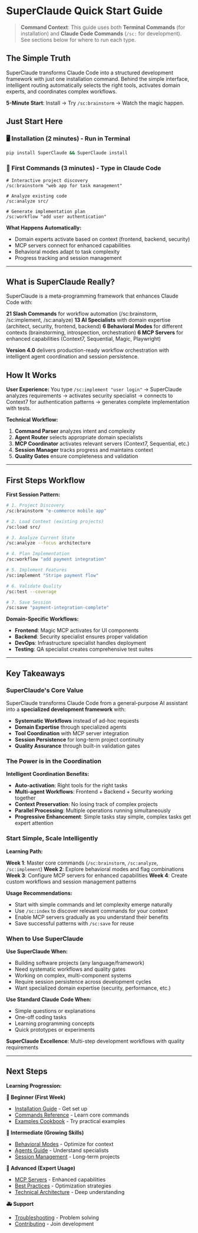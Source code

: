 # SuperClaude Quick Start Guide

> **Command Context**: This guide uses both **Terminal Commands** (for installation) and **Claude Code Commands** (`/sc:` for development). See sections below for where to run each type.

## The Simple Truth

SuperClaude transforms Claude Code into a structured development framework with just one installation command. Behind the simple interface, intelligent routing automatically selects the right tools, activates domain experts, and coordinates complex workflows.

**5-Minute Start**: Install → Try `/sc:brainstorm` → Watch the magic happen.

## Just Start Here

### 🖥️ Installation (2 minutes) - Run in Terminal
```bash
pip install SuperClaude && SuperClaude install
```

### 💬 First Commands (3 minutes) - Type in Claude Code
```
# Interactive project discovery
/sc:brainstorm "web app for task management"

# Analyze existing code
/sc:analyze src/

# Generate implementation plan
/sc:workflow "add user authentication"
```

**What Happens Automatically:**
- Domain experts activate based on context (frontend, backend, security)
- MCP servers connect for enhanced capabilities
- Behavioral modes adapt to task complexity
- Progress tracking and session management

---

## What is SuperClaude Really?

SuperClaude is a meta-programming framework that enhances Claude Code with:

**21 Slash Commands** for workflow automation (/sc:brainstorm, /sc:implement, /sc:analyze)
**13 AI Specialists** with domain expertise (architect, security, frontend, backend)
**6 Behavioral Modes** for different contexts (brainstorming, introspection, orchestration)
**6 MCP Servers** for enhanced capabilities (Context7, Sequential, Magic, Playwright)

**Version 4.0** delivers production-ready workflow orchestration with intelligent agent coordination and session persistence.

## How It Works

**User Experience:**
You type `/sc:implement "user login"` → SuperClaude analyzes requirements → activates security specialist → connects to Context7 for authentication patterns → generates complete implementation with tests.

**Technical Workflow:**
1. **Command Parser** analyzes intent and complexity
2. **Agent Router** selects appropriate domain specialists
3. **MCP Coordinator** activates relevant servers (Context7, Sequential, etc.)
4. **Session Manager** tracks progress and maintains context
5. **Quality Gates** ensure completeness and validation

---

## First Steps Workflow

**First Session Pattern:**
```bash
# 1. Project Discovery
/sc:brainstorm "e-commerce mobile app"

# 2. Load Context (existing projects)
/sc:load src/

# 3. Analyze Current State
/sc:analyze --focus architecture

# 4. Plan Implementation
/sc:workflow "add payment integration"

# 5. Implement Features
/sc:implement "Stripe payment flow"

# 6. Validate Quality
/sc:test --coverage

# 7. Save Session
/sc:save "payment-integration-complete"
```

**Domain-Specific Workflows:**
- **Frontend**: Magic MCP activates for UI components
- **Backend**: Security specialist ensures proper validation
- **DevOps**: Infrastructure specialist handles deployment
- **Testing**: QA specialist creates comprehensive test suites

---

## Key Takeaways

### SuperClaude's Core Value

SuperClaude transforms Claude Code from a general-purpose AI assistant into a **specialized development framework** with:

- **Systematic Workflows** instead of ad-hoc requests
- **Domain Expertise** through specialized agents
- **Tool Coordination** with MCP server integration
- **Session Persistence** for long-term project continuity
- **Quality Assurance** through built-in validation gates

### The Power is in the Coordination

**Intelligent Coordination Benefits:**

- **Auto-activation**: Right tools for the right tasks
- **Multi-agent Workflows**: Frontend + Backend + Security working together
- **Context Preservation**: No losing track of complex projects
- **Parallel Processing**: Multiple operations running simultaneously
- **Progressive Enhancement**: Simple tasks stay simple, complex tasks get expert attention

### Start Simple, Scale Intelligently

**Learning Path:**

**Week 1**: Master core commands (`/sc:brainstorm`, `/sc:analyze`, `/sc:implement`)
**Week 2**: Explore behavioral modes and flag combinations
**Week 3**: Configure MCP servers for enhanced capabilities
**Week 4**: Create custom workflows and session management patterns

**Usage Recommendations:**
- Start with simple commands and let complexity emerge naturally
- Use `/sc:index` to discover relevant commands for your context
- Enable MCP servers gradually as you understand their benefits
- Save successful patterns with `/sc:save` for reuse

### When to Use SuperClaude

**Use SuperClaude When:**
- Building software projects (any language/framework)
- Need systematic workflows and quality gates
- Working on complex, multi-component systems
- Require session persistence across development cycles
- Want specialized domain expertise (security, performance, etc.)

**Use Standard Claude Code When:**
- Simple questions or explanations
- One-off coding tasks
- Learning programming concepts
- Quick prototypes or experiments

**SuperClaude Excellence**: Multi-step development workflows with quality requirements

---

## Next Steps

**Learning Progression:**

**🌱 Beginner (First Week)**
- [Installation Guide](installation.md) - Get set up
- [Commands Reference](../User-Guide/commands.md) - Learn core commands
- [Examples Cookbook](../Reference/examples-cookbook.md) - Try practical examples

**🌿 Intermediate (Growing Skills)**
- [Behavioral Modes](../User-Guide/modes.md) - Optimize for context
- [Agents Guide](../User-Guide/agents.md) - Understand specialists
- [Session Management](../User-Guide/session-management.md) - Long-term projects

**🌲 Advanced (Expert Usage)**
- [MCP Servers](../User-Guide/mcp-servers.md) - Enhanced capabilities
- [Best Practices](../Reference/quick-start-practices.md) - Optimization strategies
- [Technical Architecture](../Developer-Guide/technical-architecture.md) - Deep understanding

**🚑 Support**
- [Troubleshooting](../Reference/troubleshooting.md) - Problem solving
- [Contributing](../Developer-Guide/contributing-code.md) - Join development
